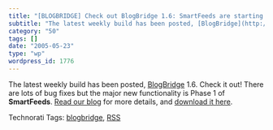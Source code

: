 ```yaml
---
title: "[BLOGBRIDGE] Check out BlogBridge 1.6: SmartFeeds are starting to appear!"
subtitle: "The latest weekly build has been posted, [BlogBridge](http://www.blogbridge.com/index.html) 1.6. Che..."
category: "50"
tags: []
date: "2005-05-23"
type: "wp"
wordpress_id: 1776
---
```

The latest weekly build has been posted, [BlogBridge](http://www.blogbridge.com/index.html) 1.6. Check it out! There are lots of bug fixes but the major new functionality is Phase 1 of **SmartFeeds**. [Read our blog](http://www.blogbridge.com/weblog/index.html) for more details, and [download it here](http://www.blogbridge.com/install/weekly/blogbridge.jnlp).

Technorati Tags: [blogbridge](http://technorati.com/tag/blogbridge), [RSS](http://technorati.com/tag/RSS)